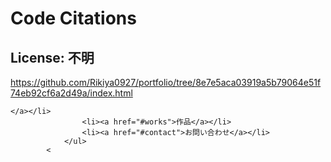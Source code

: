 # Code Citations

## License: 不明
https://github.com/Rikiya0927/portfolio/tree/8e7e5aca03919a5b79064e51f74eb92cf6a2d49a/index.html

```
</a></li>
                <li><a href="#works">作品</a></li>
                <li><a href="#contact">お問い合わせ</a></li>
            </ul>
        <
```

